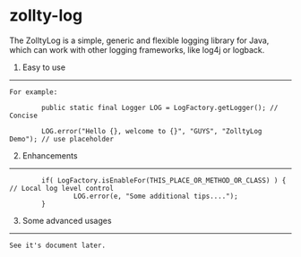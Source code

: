 zollty-log
==========

The ZolltyLog is a simple, generic and flexible logging library for Java, which can work with other logging frameworks, like log4j or logback.

1.  Easy to use
--------
	For example:
```
        public static final Logger LOG = LogFactory.getLogger(); // Concise
        
        LOG.error("Hello {}, welcome to {}", "GUYS", "ZolltyLog Demo"); // use placeholder
```
2.  Enhancements
--------
```
        if( LogFactory.isEnableFor(THIS_PLACE_OR_METHOD_OR_CLASS) ) { // Local log level control
                LOG.error(e, "Some additional tips....");
        }
```
3.  Some advanced usages
--------
	See it's document later.
